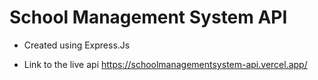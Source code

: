 # School Management System API

- Created using Express.Js

- Link to the live api https://schoolmanagementsystem-api.vercel.app/